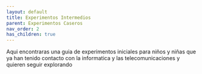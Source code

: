 ```yaml
---
layout: default
title: Experimentos Intermedios
parent: Experimentos Caseros
nav_order: 2
has_children: true
---
```


Aqui encontraras una guia de experimentos iniciales para niños y niñas que ya han tenido contacto con la informatica y las telecomunicaciones y quieren seguir explorando